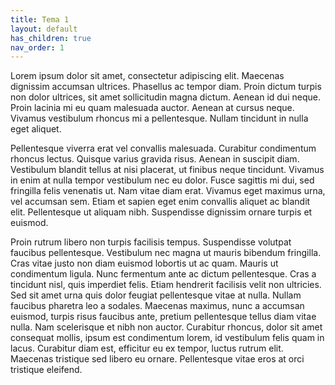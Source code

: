 ```yaml
---
title: Tema 1
layout: default
has_children: true
nav_order: 1
---
```


Lorem ipsum dolor sit amet, consectetur adipiscing elit. Maecenas dignissim accumsan ultrices. Phasellus ac tempor diam. Proin dictum turpis non dolor ultrices, sit amet sollicitudin magna dictum. Aenean id dui neque. Proin lacinia mi eu quam malesuada auctor. Aenean at cursus neque. Vivamus vestibulum rhoncus mi a pellentesque. Nullam tincidunt in nulla eget aliquet.

Pellentesque viverra erat vel convallis malesuada. Curabitur condimentum rhoncus lectus. Quisque varius gravida risus. Aenean in suscipit diam. Vestibulum blandit tellus at nisi placerat, ut finibus neque tincidunt. Vivamus in enim at nulla tempor vestibulum nec eu dolor. Fusce sagittis mi dui, sed fringilla felis venenatis ut. Nam vitae diam erat. Vivamus eget maximus urna, vel accumsan sem. Etiam et sapien eget enim convallis aliquet ac blandit elit. Pellentesque ut aliquam nibh. Suspendisse dignissim ornare turpis et euismod.

Proin rutrum libero non turpis facilisis tempus. Suspendisse volutpat faucibus pellentesque. Vestibulum nec magna ut mauris bibendum fringilla. Cras vitae justo non diam euismod lobortis ut ac quam. Mauris ut condimentum ligula. Nunc fermentum ante ac dictum pellentesque. Cras a tincidunt nisl, quis imperdiet felis. Etiam hendrerit facilisis velit non ultricies. Sed sit amet urna quis dolor feugiat pellentesque vitae at nulla. Nullam faucibus pharetra leo a sodales. Maecenas maximus, nunc a accumsan euismod, turpis risus faucibus ante, pretium pellentesque tellus diam vitae nulla. Nam scelerisque et nibh non auctor. Curabitur rhoncus, dolor sit amet consequat mollis, ipsum est condimentum lorem, id vestibulum felis quam in lacus. Curabitur diam est, efficitur eu ex tempor, luctus rutrum elit. Maecenas tristique sed libero eu ornare. Pellentesque vitae eros at orci tristique eleifend.



